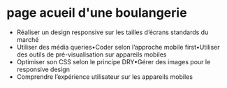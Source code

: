 # page acueil d'une boulangerie
* Réaliser un design responsive sur les tailles d’écrans standards du marché
* Utiliser des média queries•Coder selon l’approche mobile first•Utiliser des outils de pré-visualisation sur appareils mobiles
* Optimiser son CSS selon le principe DRY•Gérer des images pour le responsive design
* Comprendre l’expérience utilisateur sur les appareils mobiles